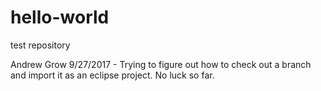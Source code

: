 # hello-world
test repository


Andrew Grow 9/27/2017 - Trying to figure out how to check out a branch and import it as an eclipse project. No luck so far.
